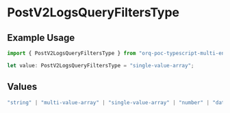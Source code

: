 # PostV2LogsQueryFiltersType

## Example Usage

```typescript
import { PostV2LogsQueryFiltersType } from "orq-poc-typescript-multi-env-version/models/operations";

let value: PostV2LogsQueryFiltersType = "single-value-array";
```

## Values

```typescript
"string" | "multi-value-array" | "single-value-array" | "number" | "date" | "object" | "boolean"
```